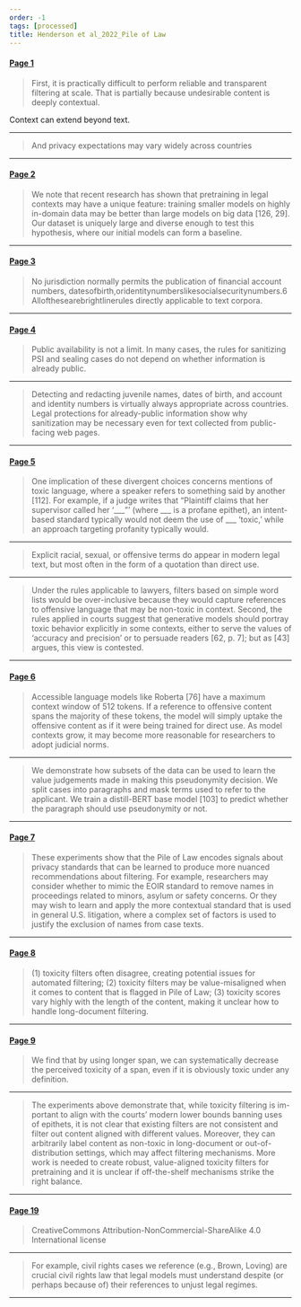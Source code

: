 ```yaml
---
order: -1
tags: [processed]
title: Henderson et al_2022_Pile of Law
---
```


#### [Page 1](highlights://Henderson%20et%20al_2022_Pile%20of%20Law#page=1)

> First, it is practically difficult to perform reliable and
> transparent filtering at scale. That is partially because
> undesirable content is deeply contextual.

Context can extend beyond text.

***

> And privacy expectations may vary widely across countries

***

#### [Page 2](highlights://Henderson%20et%20al_2022_Pile%20of%20Law#page=2)

> We note that recent research has shown that pretraining in legal
> contexts may have a unique feature: training smaller models on
> highly in-domain data may be better than large models on big
> data [126, 29]. Our dataset is uniquely large and diverse enough
> to test this hypothesis, where our initial models can form a
> baseline.

***

#### [Page 3](highlights://Henderson%20et%20al_2022_Pile%20of%20Law#page=3)

> No jurisdiction normally permits the publication of financial
> account numbers,
> datesofbirth,oridentitynumberslikesocialsecuritynumbers.6
> Allofthesearebrightlinerules directly applicable to text
> corpora.

***

#### [Page 4](highlights://Henderson%20et%20al_2022_Pile%20of%20Law#page=4)

> Public availability is not a limit. In many cases, the rules for
> sanitizing PSI and sealing cases do not depend on whether
> information is already public.

***

> Detecting and redacting juvenile names, dates of birth, and
> account and identity numbers is virtually always appropriate
> across countries. Legal protections for already-public
> information show why sanitization may be necessary even for text
> collected from public-facing web pages.

***

#### [Page 5](highlights://Henderson%20et%20al_2022_Pile%20of%20Law#page=5)

> One implication of these divergent choices concerns mentions of
> toxic language, where a speaker refers to something said by
> another [112]. For example, if a judge writes that “Plaintiff
> claims that her supervisor called her ‘___”’ (where ___ is a
> profane epithet), an intent-based standard typically would not
> deem the use of ___ ‘toxic,’ while an approach targeting
> profanity typically would.

***

> Explicit racial, sexual, or offensive terms do appear in modern
> legal text, but most often in the form of a quotation than
> direct use.

***

> Under the rules applicable to lawyers, filters based on simple
> word lists would be over-inclusive because they would capture
> references to offensive language that may be non-toxic in
> context. Second, the rules applied in courts suggest that
> generative models should portray toxic behavior explicitly in
> some contexts, either to serve the values of ‘accuracy and
> precision’ or to persuade readers [62, p. 7]; but as [43]
> argues, this view is contested.

***

#### [Page 6](highlights://Henderson%20et%20al_2022_Pile%20of%20Law#page=6)

> Accessible language models like Roberta [76] have a maximum
> context window of 512 tokens. If a reference to offensive
> content spans the majority of these tokens, the model will
> simply uptake the offensive content as if it were being trained
> for direct use. As model contexts grow, it may become more
> reasonable for researchers to adopt judicial norms.

***

> We demonstrate how subsets of the data can be used to learn the
> value judgements made in making this pseudonymity decision. We
> split cases into paragraphs and mask terms used to refer to the
> applicant. We train a distill-BERT base model [103] to predict
> whether the paragraph should use pseudonymity or not.

***

#### [Page 7](highlights://Henderson%20et%20al_2022_Pile%20of%20Law#page=7)

> These experiments show that the Pile of Law encodes signals
> about privacy standards that can be learned to produce more
> nuanced recommendations about filtering. For example,
> researchers may consider whether to mimic the EOIR standard to
> remove names in proceedings related to minors, asylum or safety
> concerns. Or they may wish to learn and apply the more
> contextual standard that is used in general U.S. litigation,
> where a complex set of factors is used to justify the exclusion
> of names from case texts.

***

#### [Page 8](highlights://Henderson%20et%20al_2022_Pile%20of%20Law#page=8)

> (1) toxicity filters often disagree, creating potential issues
> for automated filtering; (2) toxicity filters may be
> value-misaligned when it comes to content that is flagged in
> Pile of Law; (3) toxicity scores vary highly with the length of
> the content, making it unclear how to handle long-document
> filtering.

***

#### [Page 9](highlights://Henderson%20et%20al_2022_Pile%20of%20Law#page=9)

> We find that by using longer span, we can systematically
> decrease the perceived toxicity of a span, even if it is
> obviously toxic under any definition.

***

> The experiments above demonstrate that, while toxicity filtering
> is im- portant to align with the courts’ modern lower bounds
> banning uses of epithets, it is not clear that existing filters
> are not consistent and filter out content aligned with different
> values. Moreover, they can arbitrarily label content as
> non-toxic in long-document or out-of-distribution settings,
> which may affect filtering mechanisms. More work is needed to
> create robust, value-aligned toxicity filters for pretraining
> and it is unclear if off-the-shelf mechanisms strike the right
> balance.

***

#### [Page 19](highlights://Henderson%20et%20al_2022_Pile%20of%20Law#page=19)

> CreativeCommons Attribution-NonCommercial-ShareAlike 4.0
> International license

***

> For example, civil rights cases we reference (e.g., Brown,
> Loving) are crucial civil rights law that legal models must
> understand despite (or perhaps because of) their references to
> unjust legal regimes.

***

